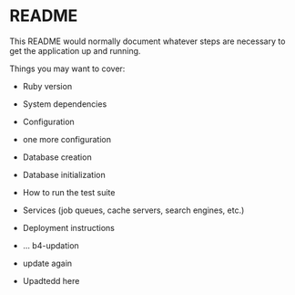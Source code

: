 # README

This README would normally document whatever steps are necessary to get the
application up and running.

Things you may want to cover:

- Ruby version

- System dependencies

- Configuration
- one more configuration

- Database creation

- Database initialization

- How to run the test suite

- Services (job queues, cache servers, search engines, etc.)

- Deployment instructions

- ...
b4-updation
- update again
- Upadtedd here

